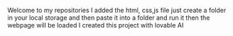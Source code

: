 Welcome to my repositories 
I added the html, css,js file 
just create a folder in your local storage and then paste it into a folder and run it then the webpage will be loaded 
I created this project with lovable AI 
